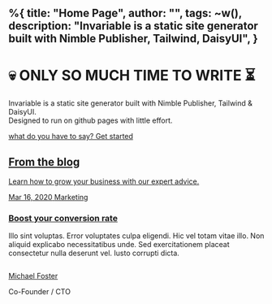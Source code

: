 %{
  title: "Home Page",
  author: "",
  tags: ~w(),
  description: "Invariable is a static site generator built with Nimble Publisher, Tailwind, DaisyUI",
}
---
<div>
<div class="relative isolate overflow-hidden h-screen">
<div class="absolute inset-0 -z-10 object-top object-cover opacity-[.04] h-[200%] w-[200%]  bg-base bg-[url('/assets/images/repeat.jpg')] bg-[length:200px] ">
</div>
<div class="mx-auto max-w-4xl flex flex-col h-full items-center justify-center">
  <h1 class="font-black text-base-content tracking-tight text-5xl mb-4">
     💀 ONLY SO MUCH TIME TO WRITE ⏳
  </h1>
  <p class="text-center text-lg leading-8 my-3 font-black">
    Invariable is a static site generator built with Nimble Publisher, Tailwind & DaisyUI.<br/>
    Designed to run on github pages with little effort.
  </p>
  <a href="https://github.com/DeadEgos/Invariable" class="btn btn-lg btn-primary text-center leading-8 mt-8 shadow font-black">
    what do you have to say? Get started
  </p>
</div>
</div>

  <div class="mx-auto max-w-7xl px-6 lg:px-8">
    <div class="mx-auto max-w-2xl text-center">
      <h2 class="text-3xl font-bold tracking-tight text-gray-900 sm:text-4xl">From the blog</h2>
      <p class="mt-2 text-lg leading-8 text-gray-600">Learn how to grow your business with our expert advice.</p>
    </div>
    <div class="mx-auto mt-16 grid max-w-2xl grid-cols-1 gap-x-8 gap-y-20 lg:mx-0 lg:max-w-none lg:grid-cols-3">
      <article class="flex flex-col items-start justify-between">
        <div class="relative w-full">
          <img src="https://images.unsplash.com/photo-1496128858413-b36217c2ce36?ixlib=rb-4.0.3&ixid=MnwxMjA3fDB8MHxwaG90by1wYWdlfHx8fGVufDB8fHx8&auto=format&fit=crop&w=3603&q=80" alt="" class="aspect-[16/9] w-full rounded-2xl bg-gray-100 object-cover sm:aspect-[2/1] lg:aspect-[3/2]">
          <div class="absolute inset-0 rounded-2xl ring-1 ring-inset ring-gray-900/10"></div>
        </div>
        <div class="max-w-xl">
          <div class="mt-8 flex items-center gap-x-4 text-xs">
            <time datetime="2020-03-16" class="text-gray-500">Mar 16, 2020</time>
            <a href="#" class="relative z-10 rounded-full bg-gray-50 px-3 py-1.5 font-medium text-gray-600 hover:bg-gray-100">Marketing</a>
          </div>
          <div class="group relative">
            <h3 class="mt-3 text-lg font-semibold leading-6 text-gray-900 group-hover:text-gray-600">
              <a href="#">
                <span class="absolute inset-0"></span>
                Boost your conversion rate
              </a>
            </h3>
            <p class="mt-5 line-clamp-3 text-sm leading-6 text-gray-600">Illo sint voluptas. Error voluptates culpa eligendi. Hic vel totam vitae illo. Non aliquid explicabo necessitatibus unde. Sed exercitationem placeat consectetur nulla deserunt vel. Iusto corrupti dicta.</p>
          </div>
          <div class="relative mt-8 flex items-center gap-x-4">
            <img src="https://images.unsplash.com/photo-1519244703995-f4e0f30006d5?ixlib=rb-1.2.1&ixid=eyJhcHBfaWQiOjEyMDd9&auto=format&fit=facearea&facepad=2&w=256&h=256&q=80" alt="" class="h-10 w-10 rounded-full bg-gray-100">
            <div class="text-sm leading-6">
              <p class="font-semibold text-gray-900">
                <a href="#">
                  <span class="absolute inset-0"></span>
                  Michael Foster
                </a>
              </p>
              <p class="text-gray-600">Co-Founder / CTO</p>
            </div>
          </div>
        </div>
      </article>
    </div>
  </div>
</div>